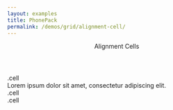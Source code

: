 ```yaml
---
layout: examples
title: PhonePack
permalink: /demos/grid/alignment-cell/
---
```


<header class="header header--shadow">
      <div class="header__title">Alignment Cells</div>
</header>
    
<section class="content content--padding has-header">
<div class="row row--gutters">
            <div class="cell cell--top">
                <div class="Demo">.cell</div>
            </div>
            <div class="cell">
                <div class="Demo">Lorem ipsum dolor sit amet, consectetur adipiscing elit.</div>
            </div>
            <div class="cell cell--center">
                <div class="Demo">.cell</div>
            </div>
            <div class="cell cell--bottom">
                <div class="Demo">.cell</div>
            </div>
</div>
</section>
  

      